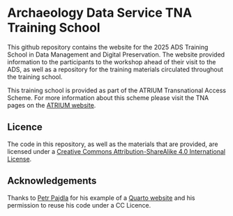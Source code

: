 # Archaeology Data Service TNA Training School

This github repository contains the website for the 2025 ADS Training School in Data Management and Digital Preservation. The website provided information to the participants to the workshop ahead of their visit to the ADS, as well as a repository for the training materials circulated throughout the training school.

This training school is provided as part of the ATRIUM Transnational Access Scheme. For more information about this scheme please visit the TNA pages on the [ATRIUM website](https://atrium-research.eu/travel-grants/).

## Licence

The code in this repository, as well as the materials that are provided, are licensed under a [Creative Commons Attribution-ShareAlike 4.0 International License][cc-by-sa].

[cc-by-sa]: http://creativecommons.org/licenses/by-sa/4.0/

## Acknowledgements

Thanks to [Petr Pajdla](https://github.com/petrpajdla) for his example of a [Quarto website](https://petrpajdla.github.io/atRium/) and his permission to reuse his code under a CC Licence.
